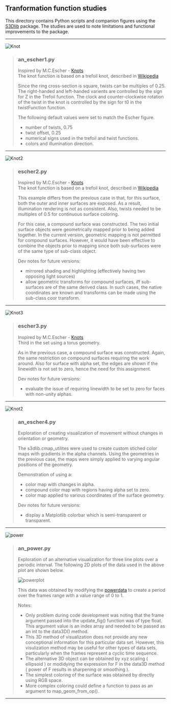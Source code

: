 ## Tranformation function studies

This directory contains Python scripts and companion
figures using the [S3Dlib](https://s3dlib.org) package.
The studies are used to note limitations and functional improvements to the package.

---

![Knot](images/an_escher1.png)

> ### an_escher1.py  
>
> Inspired by M.C.Escher - [Knots](https://mcescher.com/gallery/mathematical/)  
> The knot function is based on a trefoil knot, described in [Wikipedia](https://en.wikipedia.org/wiki/Trefoil_knot)  
>
> Since the ring cross-section is square, twists can be multiples of 0.25.
> The right-handed and left-handed varients are controlled by the sign for Z in the Trefoil function.
> The clock and counter-clockwise rotation of the twist in the knot is controlled by the sign
> for t0 in the twistFunction function.  
>
> The following default values were set to match the Escher figure.
> - number of twists, 0.75
> - twist offset, 0.25
> - numerical signs used in the trefoil and twist functions.
> - colors and illumination direction.

---

![Knot2](images/escher2.png)

> ### escher2.py  
>
> Inspired by M.C.Escher - [Knots](https://mcescher.com/gallery/mathematical/)  
> The knot function is based on a trefoil knot, described in [Wikipedia](https://en.wikipedia.org/wiki/Trefoil_knot)  
>
> This example differs from the previous case in that, for this surface, both the outer and inner surfaces are exposed.
> As a result, illumination rendering is not as consistent. Also, twists needed to be multiples of 0.5 for continuous
> surface coloring.  
>
> For this case, a compound surface was constructed. The two initial surface objects were geometrically
> mapped prior to being added together. In the current version, geometric mapping is not permitted for
> compound surfaces. However, it would have been effective to combine the objects prior to mapping
> since both sub-surfaces were of the same type of sub-class object.  
>
> Dev notes for future versions:
> - mirrored shading and highlighting (effectively having two opposing light sources)
> - allow geometric transforms for compound surfaces, iff sub-surfaces are of the same derived class.
>   In such cases, the native coordinates are known and transforms can be made using the sub-class coor transform. 

---

![Knot3](images/escher3.png)

> ### escher3.py  
>
> Inspired by M.C.Escher - [Knots](https://mcescher.com/gallery/mathematical/)  
> Third in the set using a torus geometry.  
>
> As in the previous case, a compound surface was constructed. Again, the same restriction on
> compound surfaces requiring the work around. Also for surface with alpha set, the edges are shown
> if the linewidth is not set to zero, hence the need for this assignment.  
>
> Dev notes for future versions:
> - evaluate the issue of requiring linewidth to be set to zero for faces with non-unity alphas. 

---


![Knot2](images/an_escher4.png)

> ### an_escher4.py  
>
> Exploration of creating visualization of movement without changes in orientation or geometry.  
>
> The s3dlib.cmap_utilites were used to create custom stiched color maps with gradients in the alpha
> channels. Using the geometries in the previous case, the maps were simply applied
> to varying angular positions of the geometry.  
>
> Demonstration of using a:
> - color map with changes in alpha.
> - compound color map with regions having alpha set to zero.
> - color map applied to various coordinates of the surface geometry.  
>
> Dev notes for future versions:
> - display a Matplotlib colorbar which is semi-transparent or transparent. 

---


![power](images/an_power.png)

> ### an_power.py  
>
> Exploration of an alternative visualization for three line plots over a periodic interval.
> The following 2D plots of the data used in the above plot are shown below. 
>
> ![powerplot](images/power_plot.png)
>
> This data was obtained by modifying the
> [powerdata](https://picower.mit.edu/news/information-flows-through-brains-heirarchy-higher-regions-use-higher-frequency-waves) 
> to create a period over the frames range with a value range of 0 to 1.
> >
> Notes:
> - Only problem during code development was noting that the frame argument
>   passed into the update_fig() function was of type float.  This argument value
>   is an index array and needed to be passed as an int to the data3D() method.  
> - This 3D method of visualization does not provide any new conceptional information 
>   for this particular data set.  However, this visulization method may be useful for other
>   types of data sets, particularly when the frames represent a cyclic time sequence.
> - The alternative 3D object can be obtained by xyz scaling ( ellipsoid ) or modidying the
>   expression for F in the data3D method ( power of F results in sharpening or smoothing ).
> - The simplest coloring of the surface was obtained by directly using RGB space.
> - More complex coloring could define a function to pass as an argument to map_geom_from_op().  

---









